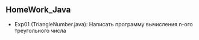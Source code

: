 ## HomeWork_Java
* Exp01 (TriangleNumber.java): Написать программу вычисления n-ого треугольного числа

